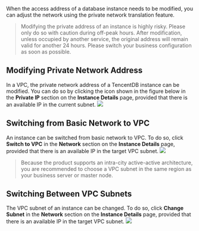When the access address of a database instance needs to be modified, you can adjust the network using the private network translation feature.

>Modifying the private address of an instance is highly risky. Please only do so with caution during off-peak hours. After modification, unless occupied by another service, the original address will remain valid for another 24 hours. Please switch your business configuration as soon as possible.

## Modifying Private Network Address
In a VPC, the private network address of a TencentDB instance can be modified. You can do so by clicking the icon shown in the figure below in the **Private IP** section on the **Instance Details** page, provided that there is an available IP in the current subnet.
![](https://main.qcloudimg.com/raw/88dc6b07ed3dab5668254b45f0c59034.png)

## Switching from Basic Network to VPC
An instance can be switched from basic network to VPC. To do so, click **Switch to VPC** in the **Network** section on the **Instance Details** page, provided that there is an available IP in the target VPC subnet.
![](https://main.qcloudimg.com/raw/8e83acbd94234d324338d5c2097b6a19.png)
>Because the product supports an intra-city active-active architecture, you are recommended to choose a VPC subnet in the same region as your business server or master node.

## Switching Between VPC Subnets
The VPC subnet of an instance can be changed. To do so, click **Change Subnet** in the **Network** section on the **Instance Details** page, provided that there is an available IP in the target VPC subnet.
![](https://main.qcloudimg.com/raw/8135b388cef6280d7f72dc74de51101b.png)

